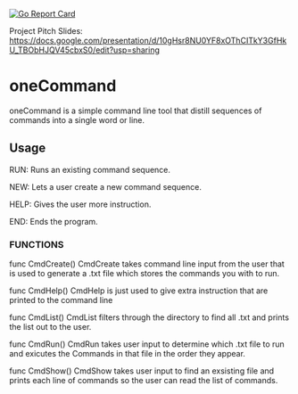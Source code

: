 [![Go Report Card](https://goreportcard.com/badge/github.com/fatpat314/oneCommand)](https://goreportcard.com/report/github.com/fatpat314/oneCommand)


Project Pitch Slides:
https://docs.google.com/presentation/d/10gHsr8NU0YF8xOThCITkY3GfHkU_TBObHJQV45cbxS0/edit?usp=sharing

# oneCommand

oneCommand is a simple command line tool that distill sequences of commands into a single word or line.


## Usage
RUN: Runs an existing command sequence.

NEW: Lets a user create a new command sequence.

HELP: Gives the user more instruction.

END: Ends the program.



### FUNCTIONS

func CmdCreate()
    CmdCreate takes command line input from the user that is used to generate a
    .txt file which stores the commands you with to run.

func CmdHelp()
    CmdHelp is just used to give extra instruction that are printed to the
    command line

func CmdList()
    CmdList filters through the directory to find all .txt and prints the list out to the user.

func CmdRun()
    CmdRun takes user input to determine which .txt file to run and exicutes the
    Commands in that file in the order they appear.

func CmdShow()
    CmdShow takes user input to find an exsisting file and prints each line of
    commands so the user can read the list of commands.
